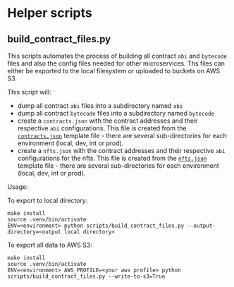 # Helper scripts

## build_contract_files.py

This scripts automates the process of building all contract `abi` and `bytecode` files and also the config files needed for other microservices. 
Ths files can either be exported to the local filesystem or uploaded to buckets on AWS S3.

This script will:

- dump all contract `abi` files into a subdirectory named `abi`
- dump all contract `bytecode` files into a subdirectory named `bytecode`
- create a `contracts.json` with the contract addresses and their respective `abi` configurations. This file is created from the [`contracts.json`](../configs/local/contracts.json) template file - there are several sub-directories for each environment (local, dev, int or prod).
- create a `nfts.json` with the contract addresses and their respective `abi` configurations for the nfts. This file is created from the [`nfts.json`](../configs/local/nfts.json) template file - there are several sub-directories for each environment (local, dev, int or prod).

Usage:

To export to local directory:

```
make install
source .venv/bin/activate
ENV=<environment> python scripts/build_contract_files.py --output-directory=<output local directory>
```

To export all data to AWS S3:

```
make install
source .venv/bin/activate
ENV=<environment> AWS_PROFILE=<your aws profile> python scripts/build_contract_files.py --write-to-s3=True 
```

